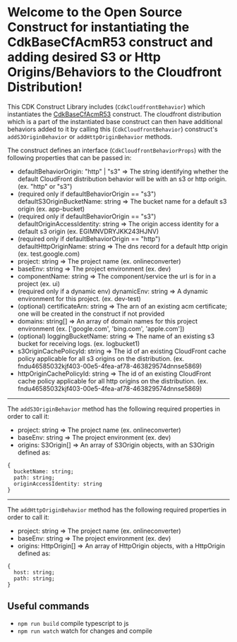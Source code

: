# Welcome to the Open Source Construct for instantiating the CdkBaseCfAcmR53 construct and adding desired S3 or Http Origins/Behaviors to the Cloudfront Distribution!

This CDK Construct Library includes (`CdkCloudfrontBehavior`) which instantiates the [CdkBaseCfAcmR53](https://github.com/DaySmart/daysmart-cdk-constructs/tree/main/packages/cdk-base-cf-acm-r53) construct. The cloudfront distribution which is a part of the instantiated base construct can then have additional behaviors added to it by calling this (`CdkCloudfrontBehavior`) construct's `addS3OriginBehavior` or `addHttpOriginBehavior` methods.

The construct defines an interface (`CdkCloudfrontBehaviorProps`) with the following properties that can be passed in:

- defaultBehaviorOrigin: "http" | "s3" => The string identifying whether the default CloudFront distribution behavior will be with an s3 or http origin. (ex. "http" or "s3")
- (required only if defaultBehaviorOrigin == "s3") defaultS3OriginBucketName: string => The bucket name for a default s3 origin (ex. app-bucket)
- (required only if defaultBehaviorOrigin == "s3") defaultOriginAccessIdentity: string => The origin access identity for a default s3 origin (ex. EGIMNVDRYJKK243HJNV)
- (required only if defaultBehaviorOrigin == "http") defaultHttpOriginName: string => The dns record for a default http origin (ex. test.google.com)
- project: string => The project name (ex. onlineconverter)
- baseEnv: string => The project environment (ex. dev)
- componentName: string => The component/service the url is for in a project (ex. ui)
- (required only if a dynamic env) dynamicEnv: string => A dynamic environment for this project. (ex. dev-test)
- (optional) certificateArn: string => The arn of an existing acm certificate; one will be created in the construct if not provided
- domains: string[] => An array of domain names for this project environment (ex. ['google.com', 'bing.com', 'apple.com'])
- (optional) loggingBucketName: string => The name of an existing s3 bucket for receiving logs. (ex. logbucket1)
- s3OriginCachePolicyId: string => The id of an existing CloudFront cache policy applicable for all s3 origins on the distribution. (ex. fndu46585032kjf403-00e5-4fea-af78-463829574dnnse5869)
- httpOriginCachePolicyId: string => The id of an existing CloudFront cache policy applicable for all http origins on the distribution. (ex. fndu46585032kjf403-00e5-4fea-af78-463829574dnnse5869)

---

The `addS3OriginBehavior` method has the following required properties in order to call it:

- project: string => The project name (ex. onlineconverter)
- baseEnv: string => The project environment (ex. dev)
- origins: S3Origin[] => An array of S3Origin objects, with an S3Origin defined as:

```
{
  bucketName: string;
  path: string;
  originAccessIdentity: string
}
```

---

The `addHttpOriginBehavior` method has the following required properties in order to call it:

- project: string => The project name (ex. onlineconverter)
- baseEnv: string => The project environment (ex. dev)
- origins: HttpOrigin[] => An array of HttpOrigin objects, with a HttpOrigin defined as:

```
{
  host: string;
  path: string;
}
```

## Useful commands

- `npm run build` compile typescript to js
- `npm run watch` watch for changes and compile
